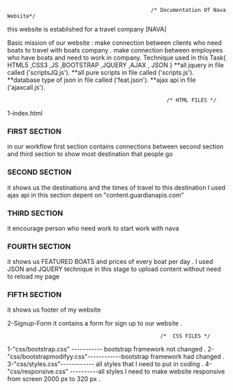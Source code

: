                                                   /* Documentation Of Nava Website*/
this website is established for a travel company [NAVA]

Basic mission of our website : make connection between clients who need boats to travel with boats company .
                               make connection between employees who have boats and need to work in company.
Technique used in this Task{ HTML5 ,CSS3 ,JS ,BOOTSTRAP ,JQUERY ,AJAX , JSON }
**all jquery in file called ('scriptsJQ.js').
**all pure scripts in file called ('scripts.js').
**database type of json in  file called ('feat.json').
**ajax api in file ('ajaxcall.js').

                                                       /* HTML FILES */
1-index.html
###  FIRST SECTION  ###
in our workflow first section contains connections between second section and third section to show most destination that people go 

###  SECOND SECTION  ###
it shows us the destinations and the times of travel to this destination 
I used ajax api in this section depent on   "content.guardianapis.com"

###  THIRD SECTION  ###
it encourage person who need work to start work with nava

###  FOURTH SECTION  ###
it shows us FEATURED BOATS  and prices of every boat per day .
 I used  JSON  and JQUERY technique in this stage to upload content without need to reload my page 

###  FIFTH SECTION   ###
it shows us footer of my website 

2-Signup-Form
it contains a form for sign up to our website .
                                                   
                                                     /*  CSS FILES */

1-"css/bootstrap.css" ----------- bootstrap framework not changed .
2-"css/bootstrapmodifyy.css"------------bootstrap framework had  changed . 
3-"css/styles.css"------------ all styles that I need to put in coding .
4-"css/responsive.css" ----------all styles I need to make website responsive from screen 2000 px to 320 px .
